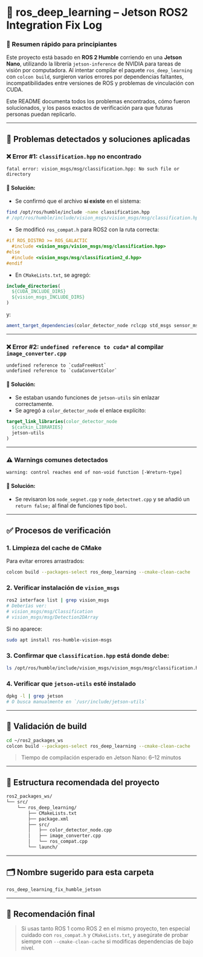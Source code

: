 # 🧠 ros_deep_learning – Jetson ROS2 Integration Fix Log

### 📝 Resumen rápido para principiantes

Este proyecto está basado en **ROS 2 Humble** corriendo en una **Jetson Nano**, utilizando la librería `jetson-inference` de NVIDIA para tareas de visión por computadora. Al intentar compilar el paquete `ros_deep_learning` con `colcon build`, surgieron varios errores por dependencias faltantes, incompatibilidades entre versiones de ROS y problemas de vinculación con CUDA.

Este README documenta todos los problemas encontrados, cómo fueron solucionados, y los pasos exactos de verificación para que futuras personas puedan replicarlo.

---

## 🚨 Problemas detectados y soluciones aplicadas

### ❌ Error #1: `classification.hpp` no encontrado
```
fatal error: vision_msgs/msg/classification.hpp: No such file or directory
```

#### 🔧 Solución:
- Se confirmó que el archivo **sí existe** en el sistema:
```bash
find /opt/ros/humble/include -name classification.hpp
# /opt/ros/humble/include/vision_msgs/vision_msgs/msg/classification.hpp
```
- Se modificó `ros_compat.h` para ROS2 con la ruta correcta:
```cpp
#if ROS_DISTRO >= ROS_GALACTIC
  #include <vision_msgs/vision_msgs/msg/classification.hpp>
#else
  #include <vision_msgs/msg/classification2_d.hpp>
#endif
```
- En `CMakeLists.txt`, se agregó:

```cmake
include_directories(
  ${CUDA_INCLUDE_DIRS}
  ${vision_msgs_INCLUDE_DIRS}
)
```
y:
```cmake
ament_target_dependencies(color_detector_node rclcpp std_msgs sensor_msgs cv_bridge OpenCV vision_msgs)
```

---

### ❌ Error #2: `undefined reference to cuda*` al compilar `image_converter.cpp`
```
undefined reference to `cudaFreeHost`
undefined reference to `cudaConvertColor`
```

#### 🔧 Solución:
- Se estaban usando funciones de `jetson-utils` sin enlazar correctamente.
- Se agregó a `color_detector_node` el enlace explícito:

```cmake
target_link_libraries(color_detector_node
  ${catkin_LIBRARIES}
  jetson-utils
)
```

---

### ⚠️ Warnings comunes detectados
```
warning: control reaches end of non-void function [-Wreturn-type]
```

#### 🔧 Solución:
- Se revisaron los `node_segnet.cpp` y `node_detectnet.cpp` y se añadió un `return false;` al final de funciones tipo `bool`.

---

## ✅ Procesos de verificación

### 1. **Limpieza del cache de CMake**
Para evitar errores arrastrados:

```bash
colcon build --packages-select ros_deep_learning --cmake-clean-cache
```

### 2. **Verificar instalación de `vision_msgs`**
```bash
ros2 interface list | grep vision_msgs
# Deberías ver:
# vision_msgs/msg/Classification
# vision_msgs/msg/Detection2DArray
```

Si no aparece:
```bash
sudo apt install ros-humble-vision-msgs
```

### 3. **Confirmar que `classification.hpp` está donde debe:**
```bash
ls /opt/ros/humble/include/vision_msgs/vision_msgs/msg/classification.hpp
```

### 4. **Verificar que `jetson-utils` esté instalado**
```bash
dpkg -l | grep jetson
# O busca manualmente en `/usr/include/jetson-utils`
```

---

## 🧪 Validación de build

```bash
cd ~/ros2_packages_ws
colcon build --packages-select ros_deep_learning --cmake-clean-cache
```

> Tiempo de compilación esperado en Jetson Nano: 6–12 minutos

---

## 📁 Estructura recomendada del proyecto

```bash
ros2_packages_ws/
└── src/
    └── ros_deep_learning/
        ├── CMakeLists.txt
        ├── package.xml
        ├── src/
        │   ├── color_detector_node.cpp
        │   ├── image_converter.cpp
        │   └── ros_compat.cpp
        └── launch/
```

---

## 🗂️ Nombre sugerido para esta carpeta

```bash
ros_deep_learning_fix_humble_jetson
```

---

## 🧠 Recomendación final

> Si usas tanto ROS 1 como ROS 2 en el mismo proyecto, ten especial cuidado con `ros_compat.h` y `CMakeLists.txt`, y asegúrate de probar siempre con `--cmake-clean-cache` si modificas dependencias de bajo nivel.
